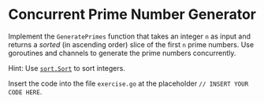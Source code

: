 # Concurrent Prime Number Generator
     
Implement the `GeneratePrimes` function that takes an integer `n` as input and returns a *sorted*
(in ascending order) slice of the first `n` prime numbers. Use goroutines and channels to generate
the prime numbers concurrently.

Hint: Use [`sort.Sort`](https://pkg.go.dev/sort#Sort) to sort integers.
    
Insert the code into the file `exercise.go` at the placeholder `// INSERT YOUR CODE HERE`.

